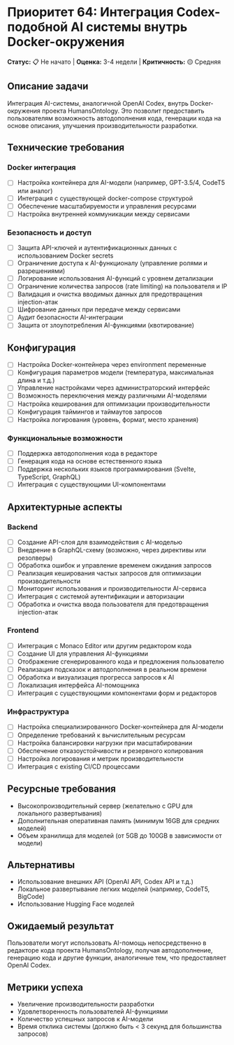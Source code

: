 # Приоритет 64: Интеграция Codex-подобной AI системы внутрь Docker-окружения

**Статус:** 📋 Не начато | **Оценка:** 3-4 недели | **Критичность:** 🟡 Средняя

## Описание задачи

Интеграция AI-системы, аналогичной OpenAI Codex, внутрь Docker-окружения проекта HumansOntology. Это позволит предоставить пользователям возможность автодополнения кода, генерации кода на основе описания, улучшения производительности разработки.

## Технические требования

### Docker интеграция
- [ ] Настройка контейнера для AI-модели (например, GPT-3.5/4, CodeT5 или аналог)
- [ ] Интеграция с существующей docker-compose структурой
- [ ] Обеспечение масштабируемости и управления ресурсами
- [ ] Настройка внутренней коммуникации между сервисами

### Безопасность и доступ
- [ ] Защита API-ключей и аутентификационных данных с использованием Docker secrets
- [ ] Ограничение доступа к AI-функционалу (управление ролями и разрешениями)
- [ ] Логирование использования AI-функций с уровнем детализации
- [ ] Ограничение количества запросов (rate limiting) на пользователя и IP
- [ ] Валидация и очистка вводимых данных для предотвращения injection-атак
- [ ] Шифрование данных при передаче между сервисами
- [ ] Аудит безопасности AI-интеграции
- [ ] Защита от злоупотребления AI-функциями (квотирование)

## Конфигурация
- [ ] Настройка Docker-контейнера через environment переменные
- [ ] Конфигурация параметров модели (температура, максимальная длина и т.д.)
- [ ] Управление настройками через администраторский интерфейс
- [ ] Возможность переключения между различными AI-моделями
- [ ] Настройка кеширования для оптимизации производительности
- [ ] Конфигурация таймингов и таймаутов запросов
- [ ] Настройка логирования (уровень, формат, место хранения)

### Функциональные возможности
- [ ] Поддержка автодополнения кода в редакторе
- [ ] Генерация кода на основе естественного языка
- [ ] Поддержка нескольких языков программирования (Svelte, TypeScript, GraphQL)
- [ ] Интеграция с существующими UI-компонентами

## Архитектурные аспекты

### Backend
- [ ] Создание API-слоя для взаимодействия с AI-моделью
- [ ] Внедрение в GraphQL-схему (возможно, через директивы или резолверы)
- [ ] Обработка ошибок и управление временем ожидания запросов
- [ ] Реализация кеширования частых запросов для оптимизации производительности
- [ ] Мониторинг использования и производительности AI-сервиса
- [ ] Интеграция с системой аутентификации и авторизации
- [ ] Обработка и очистка ввода пользователя для предотвращения injection-атак

### Frontend
- [ ] Интеграция с Monaco Editor или другим редактором кода
- [ ] Создание UI для управления AI-функциями
- [ ] Отображение сгенерированного кода и предложения пользователю
- [ ] Реализация подсказок и автодополнения в реальном времени
- [ ] Обработка и визуализация прогресса запросов к AI
- [ ] Локализация интерфейса AI-помощника
- [ ] Интеграция с существующими компонентами форм и редакторов

### Инфраструктура
- [ ] Настройка специализированного Docker-контейнера для AI-модели
- [ ] Определение требований к вычислительным ресурсам
- [ ] Настройка балансировки нагрузки при масштабировании
- [ ] Обеспечение отказоустойчивости и резервного копирования
- [ ] Настройка логирования и метрик производительности
- [ ] Интеграция с existing CI/CD процессами

## Ресурсные требования

- Высокопроизводительный сервер (желательно с GPU для локального развертывания)
- Дополнительная оперативная память (минимум 16GB для средних моделей)
- Объем хранилища для моделей (от 5GB до 100GB в зависимости от модели)

## Альтернативы

- Использование внешних API (OpenAI API, Codex API и т.д.)
- Локальное развертывание легких моделей (например, CodeT5, BigCode)
- Использование Hugging Face моделей

## Ожидаемый результат

Пользователи могут использовать AI-помощь непосредственно в редакторе кода проекта HumansOntology, получая автодополнение, генерацию кода и другие функции, аналогичные тем, что предоставляет OpenAI Codex.

## Метрики успеха

- Увеличение производительности разработки
- Удовлетворенность пользователей AI-функциями
- Количество успешных запросов к AI-модели
- Время отклика системы (должно быть < 3 секунд для большинства запросов)